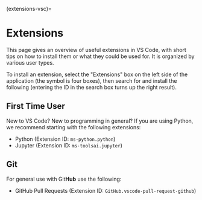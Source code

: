 (extensions-vsc)=
# Extensions

This page gives an overview of useful extensions in VS Code, with short tips on how to install them or what they could be used for. It is organized by various user types.

To install an extension, select the "Extensions" box on the left side of the application (the symbol is four boxes), then search for and install the following (entering the ID in the search box turns up the right result).

## First Time User

New to VS Code? New to programming in general? If you are using Python, we recommend starting with the following extensions:

- Python (Extension ID: `ms-python.python`)
- Jupyter (Extension ID: `ms-toolsai.jupyter`)

## Git

For general use with Git**Hub** use the following:

- GitHub Pull Requests (Extension ID: `GitHub.vscode-pull-request-github`)